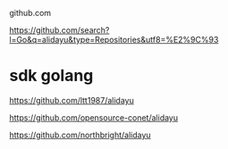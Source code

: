 github.com

https://github.com/search?l=Go&q=alidayu&type=Repositories&utf8=%E2%9C%93

# sdk golang

https://github.com/ltt1987/alidayu

https://github.com/opensource-conet/alidayu

https://github.com/northbright/alidayu
